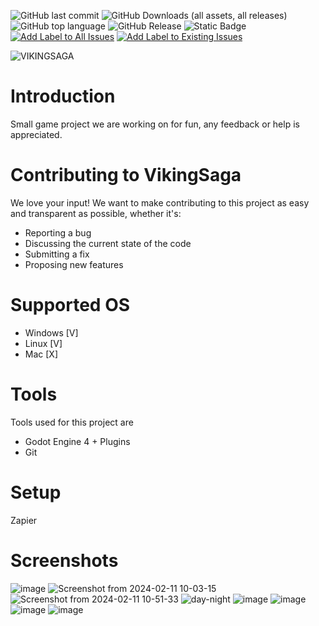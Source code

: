 ![GitHub last commit](https://img.shields.io/github/last-commit/Vanderbull/VikingSaga)
![GitHub Downloads (all assets, all releases)](https://img.shields.io/github/downloads/Vanderbull/VikingSaga/total)
![GitHub top language](https://img.shields.io/github/languages/top/vanderbull/vikingsaga)
![GitHub Release](https://img.shields.io/github/v/release/vanderbull/vikingsaga?include_prereleases)
![Static Badge](https://img.shields.io/badge/Platforms-Windows%20%7C%20Linux-blue)
[![Add Label to All Issues](https://github.com/Vanderbull/VikingSaga/actions/workflows/add-label-to-issues.yml/badge.svg)](https://github.com/Vanderbull/VikingSaga/actions/workflows/add-label-to-issues.yml)
[![Add Label to Existing Issues](https://github.com/Vanderbull/VikingSaga/actions/workflows/add-label-to-existing-issues.yml/badge.svg)](https://github.com/Vanderbull/VikingSaga/actions/workflows/add-label-to-existing-issues.yml)

![VIKINGSAGA](https://github.com/Vanderbull/VikingSaga/assets/1743820/579a6736-373b-428f-adc1-4897916ed971)

# Introduction
Small game project we are working on for fun, any feedback or help is appreciated.

# Contributing to VikingSaga

We love your input! We want to make contributing to this project as easy and transparent as possible, whether it's:

- Reporting a bug
- Discussing the current state of the code
- Submitting a fix
- Proposing new features

# Supported OS
- Windows [V]
- Linux [V]
- Mac [X]

# Tools

Tools used for this project are
* Godot Engine 4 + Plugins
* Git

# Setup
Zapier

# Screenshots

![image](https://github.com/Vanderbull/VikingSaga/assets/1743820/ff612a9f-c273-4089-9cbf-a45c5f9f22b3)
![Screenshot from 2024-02-11 10-03-15](https://github.com/Vanderbull/VikingSaga/assets/1743820/71446b3e-6604-42dd-bff2-63c1fb40ee42)
![Screenshot from 2024-02-11 10-51-33](https://github.com/Vanderbull/VikingSaga/assets/1743820/f3913228-22a6-4ea8-b68e-e2c9049ca641)
![day-night](https://github.com/Vanderbull/VikingSaga/assets/1743820/153c2fa0-1316-4679-a0dc-336add7ebb74)
![image](https://github.com/Vanderbull/VikingSaga/assets/1743820/5d123ed1-9839-42ac-a1bb-1f8cc211b6d1)
![image](https://github.com/Vanderbull/VikingSaga/assets/1743820/20b70cda-705d-4a44-81ef-ed90f4476abc)
![image](https://github.com/user-attachments/assets/4367b3b3-c831-4754-803b-795c76aaf101)
![image](https://github.com/user-attachments/assets/b5216255-0b66-42e4-ae45-ef0913e78adc)







                                                                                                                        
